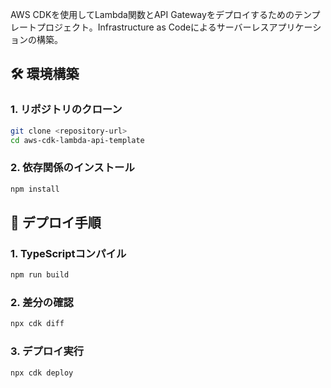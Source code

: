 AWS CDKを使用してLambda関数とAPI Gatewayをデプロイするためのテンプレートプロジェクト。Infrastructure as Codeによるサーバーレスアプリケーションの構築。

## 🛠️ 環境構築

### 1. リポジトリのクローン
```bash
git clone <repository-url>
cd aws-cdk-lambda-api-template
```

### 2. 依存関係のインストール
```bash
npm install
```

## 🚀 デプロイ手順

### 1. TypeScriptコンパイル
```bash
npm run build
```

### 2. 差分の確認
```bash
npx cdk diff
```

### 3. デプロイ実行
```bash
npx cdk deploy
```
